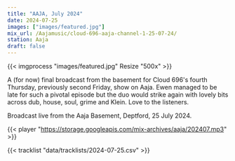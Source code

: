 ```yaml
---
title: "AAJA, July 2024"
date: 2024-07-25
images: ["images/featured.jpg"]
mix_url: /Aajamusic/cloud-696-aaja-channel-1-25-07-24/
station: Aaja
draft: false
---
```


{{< imgprocess "images/featured.jpg" Resize "500x" >}}

A (for now) final broadcast from the basement for Cloud 696's fourth Thursday, previously second Friday, show on Aaja. Ewen managed to be late for such a pivotal episode but the duo would strike again with lovely bits across dub, house, soul, grime and Klein. Love to the listeners.

Broadcast live from the Aaja Basement, Deptford, 25 July 2024.

{{< player "https://storage.googleapis.com/mix-archives/aaja/202407.mp3" >}}

{{< tracklist "data/tracklists/2024-07-25.csv" >}}
